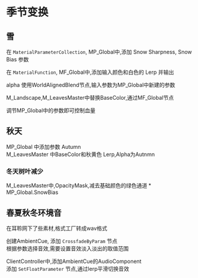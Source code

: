 # 季节变换
## 雪
在 `MaterialParameterCollection`, MP_Global中,添加 Snow Sharpness, Snow Bias 参数  

在 `MaterialFunction`, MF_Global中,添加输入颜色和白色的 Lerp 并输出  

alpha 使用WorldAlignedBlend节点,输入参数为MP_Global中新建的参数  

M_Landscape,M_LeavesMaster中替换BaseColor,通过MF_Global节点  

调节MP_Global中的参数即可控制血量  

## 秋天
MP_Global 中添加参数 Autumn  
M_LeavesMaster 中BaseColor和秋黄色 Lerp,Alpha为Autnmn  

### 冬天树叶减少
M_LeavesMaster中,OpacityMask,减去基础颜色的绿色通道 * MP_Global.SnowBias  

## 春夏秋冬环境音
在耳聆网下了些素材,格式工厂转成wav格式  

创建AmbientCue, 添加 `CrossfadeByParam` 节点  
根据参数选择音效,需要设置音效淡入淡出的取值范围  

ClientController中,添加AmbientCue的AudioComponent  
添加 `SetFloatParameter` 节点,通过lerp平滑切换音效  
